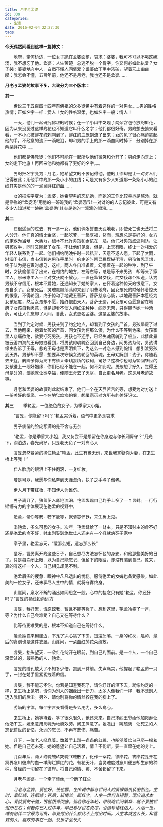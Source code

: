 ```yaml
---
title: 月老与孟婆
id: 339
categories:
  - 生活
date: 2016-02-04 22:27:30
tags:
---
```


**今天偶然间看到这样一篇博文：**

&emsp;&emsp;地府，奈何桥边，一位女子跪在孟婆面前，哀求：婆婆，我可不可以不喝这碗汤，我不想忘了他。孟婆：人生苦楚，总逃不脱一个情字，你又何必如此执着？女子哭：婆婆地府中人，自然不懂人间情爱？孟婆放下手中汤碗，望着天上幽幽一叹：我怎会不懂，五百年前，他还不是月老，我也还不是孟婆……

<!--more-->
**月老与孟婆的故事不多，大致分为三个版本：**

**其一**

&emsp;&emsp;传说三千五百四十四年前佛祖的众多徒弟中有着这样的一对男女……男的性格热情；正如名字一样：爱人！女的性格温柔，也如名字一般：情人！

&emsp;&emsp;一天，他们一起研究佛理的时候；在一个小山中发现了两朵含苞待放的鲜花，因为从来没见过这样的花也不知道它叫什么名字；他们都很好奇。男的想去摘来看看，一不小心被鲜花的刺刺到了，鲜红的血既刻流了出来；女的见了很心痛的拿起他的手，不经意的流下一滴眼泪，却和男的手上的那一滴血同时掉下，分别掉在那两朵鲜花中……

&emsp;&emsp;他们都是佛教徒；他们不可能在一起所以他们微笑和分开了；男的走向天上；女的走下地底！再回来他和她都有了更好的名字。。。

&emsp;&emsp;男的把名字变为：月老，他希望女的不要记得他，他的工作却是让一对对人们记得彼此；用他手中的那一条小小的红线；可是又有多少人知道那一条条小小的红线其实是他的的一滴滴鲜红的血......

&emsp;&emsp;女的把名字变为：孟婆，她希望男的忘记她，而她的工作比较幸运是熬汤，就是俗称的“孟婆汤“用她的一碗碗我的“孟婆汤”让一对对的的人忘记彼此，可是又有多少人知道那一碗碗“孟婆汤“其实是她的一滴滴的眼泪......

**其二**

&emsp;&emsp;在很遥远的过去，有一男一女，他们俩发誓要天荒地老，即使死亡也无法将二人分开。他们真的情比金坚，一起吃苦，一起享福，然而，理想总是美好的，女方的家族为当地一大势力，根本不允许男孩和女孩在一起。他们对男孩威逼利诱，让男孩放手，同时又圈起了女孩，不让他们见面，但是，上天有眼，终让一对相爱的年轻人联系到了一起。他们相约明晚午时一起私奔，天意不遂人愿，下起了大雨，淋湿了书信，当书信到达男孩手里时，约定的时间已经模糊不清，男孩苦思冥想，终于认为是在寅时想见，这样，两人各自准备着，幻想着在一起的种种，到了午时，女孩偷偷溜了出来，在相约的地方，左等右等，总是等不来男孩，却等来了家里人，原来家里人一早对女孩就不放心，一直在监督女孩，而女孩却不知道，认为男孩不守信用，根本不爱她，还通知来了她的家人，在怀着这种惊天的恨意下，女孩自杀了。女孩死后，灵魂飘飘荡荡的来到了阴曹地府，因女孩死的时候怀着惊天的恨意，不得轮回，终于惊动了地藏王菩萨，菩萨慈悲心肠，以地藏菩萨本愿经为女孩超度，然后女孩却不愿，始终恨由天人，菩萨无奈，问女孩可否愿意留在地府？女孩自称愿意，但是却看不惯人间红尘种种，阎罗无奈，只得赐予她一种汤药，可让人们忘却了人间，自此，女孩更名孟婆。这是孟婆的故事。

&emsp;&emsp;当到了约定时候，男孩来到了约定地点，却看到了女孩的尸首，男孩晕厥了过去，当他醒来，抱着女孩的尸首，问女孩为何那么傻，为什么不等到他来。女孩家里人悲痛欲绝，欲要打死男孩，男孩也不还手，已经失魂落魄到了极点，此情此景被云游四海的王母娘娘看到，将男孩的魂魄召回到自己身边，问男孩为何，男孩讲缘由告诉了王母，悲的王母也是声泪俱下，为这么一对恋人感到惋惜，想引渡男孩到天界，男孩却不愿，想要再次守候女孩轮回的英魂，王母劝解到：孩子，你随我去天庭，我赐予你为天下有情人牵线搭桥的权利，可好？这样你也可为轮回转世的女孩送上一段好姻缘，你们已经不能在一起，何不如此呢。男孩想了好久，觉得王母是对的，爱她就让她幸福，便随王母去了天庭，自此更名月老。这是月老的故事。

&emsp;&emsp;月老和孟婆的故事到此就结束了。他们一个在天界苦苦的等，想要为对方送上一份美好的姻缘，一个在地狱痴痴的恨，想要磨灭对方所有的美好记忆。

**其三**
&emsp;&emsp;季艳孟，一位绝色的女子，为季家大小姐。

&emsp;&emsp;“言旻，你能留下吗？”艳孟哭诉着，语气中更多是哀求

&emsp;&emsp;男子俊俏的脸庞写满的是不舍与无奈

&emsp;&emsp;“艳孟，你是季家大小姐，我又何尝不是想留在你身边与你长厢厮守？”月光下，湖泊边，春光尚好，只是老天负了一对有心人

&emsp;&emsp;言旻忽然紧紧的抱住艳孟“艳孟，此生有缘无份，来世我定娶你为妻，在来生桥上等我！”

&emsp;&emsp;佳人脸庞的眼泪止不住翻滚，一身红妆。

&emsp;&emsp;若是可以，我愿与你私奔到天涯海角，执子之手与子偕老。

&emsp;&emsp;伊人月下带红妆，不知伊人为谁伤。

&emsp;&emsp;男子离开了，独留伊人原地流泪。艳孟发现自己的手上多了一个信封。一行行铿锵有力的字体展现在艳孟的视野中。

&emsp;&emsp;艳孟，请你等我，若不能等，就请忘怀我，来生桥上见。

&emsp;&emsp;季艳孟，多么可悲的女子。次年，艳孟嫁给了一财主，只是不知财主的命不好还是艳孟的命不好，财主刚娶到绝世佳人还未有一个月就病死于家中

&emsp;&emsp;亭子里，艳孟忘天，“爱那么短，遗忘那么长”

&emsp;&emsp;是呀，言旻离开的这些日子，自己想尽方法忘怀他的身影，和他那些美好的日子。只是每次闭上眼，以为自己能忘记，但留下的眼泪，却没有骗到自己。原来，真的有这样一个人，自己相见却见不到。

&emsp;&emsp;艳孟眉尖的疲惫，眼神中凡凡透出的忧伤。服侍艳孟的女婢也备受感染，如此美的一位女子，还未享尽人生中的情，就将守寡终身。

&emsp;&emsp;山崖间，泉水不断的涌出如同思念一般，心中的挂念只有她“艳孟，你还好吗？”言旻的视线投向远方

&emsp;&emsp;言旻，我好累，请原谅我，暂且不能等你了。想到这里，艳孟冷笑了一声，等？为什么自己会难受？自己又在等待什么？

&emsp;&emsp;比等待更难受的是，根本不知道自己在等待什么。

&emsp;&emsp;艳孟独自来到崖边，下足了决心跳了下去。迅速坠落。一身的红衣，是的，最后的离别也是这件衣服。山崖间，一朵血红的花朵绽放。

&emsp;&emsp;言旻，抬头望天，一朵红花绽开在眼前，到自己的面前。是一个人，一个自己深爱过的，最熟悉的人，艳孟。

&emsp;&emsp;言旻的瞳孔放大了不知多少倍。跑到尸体前。失声痛哭，他握起了艳孟的一只手，一封在她手里紧紧拽着的信。

&emsp;&emsp;言旻，我不能忘怀你，你若是知道我死了，请你好好的活下去，就像约定的一样，来生桥上见吧，请你为别人的姻缘出一份力，太多人像我们一样，我不想别人迈入我们的后尘。另外，请你别将你的情丝拴在我的脚上了。

&emsp;&emsp;秀娟的字体，每个字言旻看得是多么用力，多么痛心。

&emsp;&emsp;来生桥上，她等待着。等了很久很久，他还未来。自己求阎王爷给他加阳寿让他活下去，她愿意用灵魂为地府效劳。阎王同意了。她递出一碗碗汤，让死去的人忘记前世的记忆，永远的忘记，不再有悲伤、痛苦。

&emsp;&emsp;月下，一位老人叹息着。数着手上那一条条的红线，也盼望着给自己牵一根和她。但是自己还未死，她的愿望让自己活着，情？不能断，要一直牵在她的身上。

&emsp;&emsp;几百年后，两人的魂魄终究魂飞魄散了。化作一朵花，彼岸花。彼岸花是开在冥界忘川彼岸的血一样绚烂鲜红的花。有花无叶，当灵魂度过忘川便忘却生前的种种，曾经的一切留在了彼岸。将自己的情、疼、不舍都留了下来。

&emsp;&emsp;月老与孟婆。一个牵了情丝,一个断了红尘

&emsp;&emsp;*月老与孟婆，爱也好，恨也罢，在传说中都与世间人的爱恨情仇紧密相连。生时，牵红线，连姻缘；死后，斩情丝，断红尘。人生一世何其短暂，理应追求本心，爱就爱的干脆，恨就恨得彻底。倘若你还年轻，想领略世间繁华，就不要被世俗所左右；倘若你已人过中年，早已看尽世态炎凉，也请珍惜枕边人。人活一世，唯有陪伴二字最为可贵，毕竟付出什么都比不上付出时间。人生本就这么长，和喜欢的人，喜欢的事在一起，快乐才会长久*